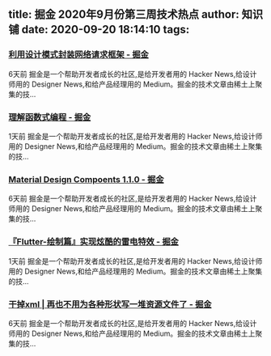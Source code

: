 
title: 掘金 2020年9月份第三周技术热点
author: 知识铺
date: 2020-09-20 18:14:10
tags: 
---
  
### [利用设计模式封装网络请求框架 - 掘金](https://zshipu.com/t?url=http://juejin.im/post/6872267982262042637/)

 6天前 掘金是一个帮助开发者成长的社区,是给开发者用的 Hacker News,给设计师用的 Designer News,和给产品经理用的 Medium。掘金的技术文章由稀土上聚集的技...

### [理解函数式编程 - 掘金](https://zshipu.com/t?url=http://juejin.im/post/6874165126606684173/)

 1天前 掘金是一个帮助开发者成长的社区,是给开发者用的 Hacker News,给设计师用的 Designer News,和给产品经理用的 Medium。掘金的技术文章由稀土上聚集的技...

### [Material Design Compoents 1.1.0 - 掘金](https://zshipu.com/t?url=http://juejin.im/post/6872287477965684750)

 6天前 掘金是一个帮助开发者成长的社区,是给开发者用的 Hacker News,给设计师用的 Designer News,和给产品经理用的 Medium。掘金的技术文章由稀土上聚集的技...

### [『Flutter-绘制篇』实现炫酷的雷电特效 - 掘金](https://zshipu.com/t?url=http://juejin.im/post/6874061694491721736/)

 1天前 掘金是一个帮助开发者成长的社区,是给开发者用的 Hacker News,给设计师用的 Designer News,和给产品经理用的 Medium。掘金的技术文章由稀土上聚集的技...

### [干掉xml | 再也不用为各种形状写一堆资源文件了 - 掘金](https://zshipu.com/t?url=http://juejin.im/post/6872136025624444941/)

 6天前 掘金是一个帮助开发者成长的社区,是给开发者用的 Hacker News,给设计师用的 Designer News,和给产品经理用的 Medium。掘金的技术文章由稀土上聚集的技...
